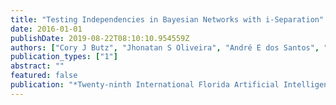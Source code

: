 ```yaml
---
title: "Testing Independencies in Bayesian Networks with i-Separation"
date: 2016-01-01
publishDate: 2019-08-22T08:10:10.954559Z
authors: ["Cory J Butz", "Jhonatan S Oliveira", "André E dos Santos", "Anders L Madsen"]
publication_types: ["1"]
abstract: ""
featured: false
publication: "*Twenty-ninth International Florida Artificial Intelligence Research Society Conference (FLAIRS)*"
---
```


